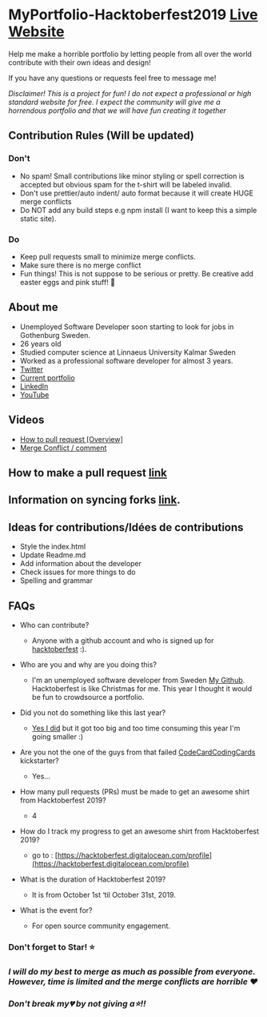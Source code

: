 # MyPortfolio-Hacktoberfest2019 [Live Website](https://bennycarlsson.github.io/MyPortfolio-Hacktoberfest2019/)

Help me make a horrible portfolio by letting people from all over the world contribute with their own ideas and design!

If you have any questions or requests feel free to message me!

_Disclaimer! This is a project for fun! I do not expect a professional or high standard website for free. I expect the community will give me a horrendous portfolio and that we will have fun creating it together_

## Contribution Rules (Will be updated)

### Don't

- No spam! Small contributions like minor styling or spell correction is accepted but obvious spam for the t-shirt will be labeled invalid.
- Don't use prettier/auto indent/ auto format because it will create HUGE merge conflicts
- Do NOT add any build steps e.g npm install (I want to keep this a simple static site).

### Do

- Keep pull requests small to minimize merge conflicts.
- Make sure there is no merge conflict
- Fun things! This is not suppose to be serious or pretty. Be creative add easter eggs and pink stuff! 🐷

## About me

- Unemployed Software Developer soon starting to look for jobs in Gothenburg Sweden.
- 26 years old
- Studied computer science at Linnaeus University Kalmar Sweden
- Worked as a professional software developer for almost 3 years.
- [Twitter](https://twitter.com/Benny_Carlsson)
- [Current portfolio](https://bennycarlsson.com/)
- [LinkedIn](https://www.linkedin.com/in/benny-carlsson-620226ba/)
- [YouTube](https://www.youtube.com/channel/UCpPEhf3aRau_Tgzbk91YZLg)

## Videos

- [How to pull request [Overview]](https://youtu.be/DIj2q02gvKs)
- [Merge Conflict / comment](https://youtu.be/zOx5PJTY8CI)

## How to make a pull request [link](https://help.github.com/en/desktop/contributing-to-projects/creating-a-pull-request)

## Information on syncing forks [link](https://help.github.com/articles/syncing-a-fork/).

## Ideas for contributions/Idées de contributions

- Style the index.html
- Update Readme.md
- Add information about the developer
- Check issues for more things to do
- Spelling and grammar

## FAQs

- Who can contribute?

  - Anyone with a github account and who is signed up for [hacktoberfest](https://hacktoberfest.digitalocean.com/) :).

- Who are you and why are you doing this?
  - I'm an unemployed software developer from Sweden [My Github](https://github.com/BennyCarlsson). Hacktoberfest is like Christmas for me. This year I thought it would be fun to crowdsource a portfolio.
- Did you not do something like this last year?
  - [Yes I did](https://github.com/lingonsaft/hacktoberfest) but it got too big and too time consuming this year I'm going smaller :)
- Are you not the one of the guys from that failed [CodeCardCodingCards](https://www.kickstarter.com/projects/lingonsaft/codecardcodingcards) kickstarter?
  - Yes...
- How many pull requests (PRs) must be made to get an awesome shirt from Hacktoberfest 2019?
  - 4
- How do I track my progress to get an awesome shirt from Hacktoberfest 2019?
  - go to : [https://hacktoberfest.digitalocean.com/profile](https://hacktoberfest.digitalocean.com/profile)
- What is the duration of Hacktoberfest 2019?
  - It is from October 1st ‘til October 31st, 2019.
- What is the event for?
  - For open source community engagement.

### Don't forget to Star! :star:
### _I will do my best to merge as much as possible from everyone. However, time is limited and the merge conflicts are horrible ❤️_



### _Don't break my💔 by not giving a⭐️!!_
